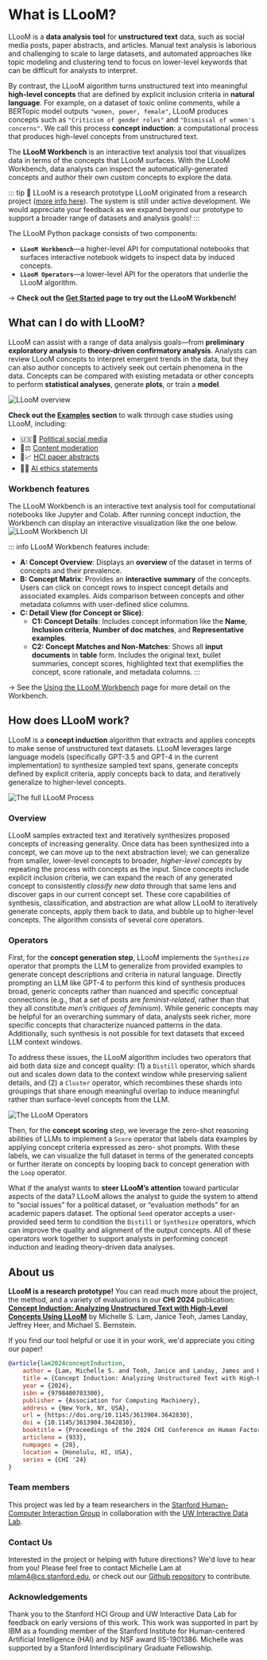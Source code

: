 <script setup>
import { VPTeamMembers } from 'vitepress/theme'

const web_icon = {
     svg: '<svg class="MuiSvgIcon-root MuiSvgIcon-fontSizeMedium css-dhaba5" focusable="false" aria-hidden="true" viewBox="0 0 24 24" data-testid="PublicIcon"><path d="M12 2C6.48 2 2 6.48 2 12s4.48 10 10 10 10-4.48 10-10S17.52 2 12 2m-1 17.93c-3.95-.49-7-3.85-7-7.93 0-.62.08-1.21.21-1.79L9 15v1c0 1.1.9 2 2 2zm6.9-2.54c-.26-.81-1-1.39-1.9-1.39h-1v-3c0-.55-.45-1-1-1H8v-2h2c.55 0 1-.45 1-1V7h2c1.1 0 2-.9 2-2v-.41c2.93 1.19 5 4.06 5 7.41 0 2.08-.8 3.97-2.1 5.39"></path></svg>'
};

const members = [
  {
    avatar: '/lloom/media/team/lam.jpg',
    name: 'Michelle S. Lam',
    title: 'PhD Candidate, Stanford',
    links: [
      { icon: web_icon, link: 'http://michelle123lam.github.io' },
      { icon: 'twitter', link: 'https://twitter.com/michelle123lam' },
      { icon: 'github', link: 'https://github.com/michelle123lam' },
    ]
  },
  {
    avatar: '/lloom/media/team/teoh.jpeg',
    name: 'Janice Teoh',
    title: 'Research Assistant, Stanford',
  },
  {
    avatar: '/lloom/media/team/landay.jpeg',
    name: 'James Landay',
    title: 'Professor, Stanford',
    links: [
      { icon: web_icon, link: 'https://www.landay.org/' },
      { icon: 'twitter', link: 'https://twitter.com/landay' },
    ]
  },
  {
    avatar: '/lloom/media/team/heer.jpeg',
    name: 'Jeffrey Heer',
    title: 'Professor, UW',
    links: [
      { icon: web_icon, link: 'https://homes.cs.washington.edu/~jheer/' },
      { icon: 'twitter', link: 'https://twitter.com/jeffrey_heer' },
    ]
  },
  {
    avatar: '/lloom/media/team/bernstein.jpeg',
    name: 'Michael S. Bernstein',
    title: 'Associate Professor, Stanford',
    links: [
      { icon: web_icon, link: 'https://hci.stanford.edu/msb/' },
      { icon: 'twitter', link: 'https://twitter.com/msbernst' },
    ]
  },
];
</script>

# What is LLooM?

LLooM is a **data analysis tool** for **unstructured text** data, such as social media posts, paper abstracts, and articles. Manual text analysis is laborious and challenging to scale to large datasets, and automated approaches like topic modeling and clustering tend to focus on lower-level keywords that can be difficult for analysts to interpret.

By contrast, the LLooM algorithm turns unstructured text into meaningful **high-level concepts** that are defined by explicit inclusion criteria in **natural language**. For example, on a dataset of toxic online comments, while a BERTopic model outputs `"women, power, female"`, LLooM produces concepts such as `"Criticism of gender roles"` and `"Dismissal of women's concerns"`. We call this process **concept induction**: a computational process that produces high-level concepts from unstructured text.

The **LLooM Workbench** is an interactive text analysis tool that visualizes data in terms of the concepts that LLooM surfaces. With the LLooM Workbench, data analysts can inspect the automatically-generated concepts and author their own custom concepts to explore the data.

::: tip 🚧 LLooM is a research prototype
LLooM originated from a research project ([more info here](./#about-us)). The system is still under active development. We would appreciate your feedback as we expand beyond our prototype to support a broader range of datasets and analysis goals!
:::

The LLooM Python package consists of two components:
- **`LLooM Workbench`**—a higher-level API for computational notebooks that surfaces interactive notebook widgets to inspect data by induced concepts.
- **`LLooM Operators`**—a lower-level API for the operators that underlie the LLooM algorithm.

→ **Check out the [Get Started](./get-started) page to try out the LLooM Workbench!**

## What can I do with LLooM?
LLooM can assist with a range of data analysis goals—from **preliminary exploratory analysis** to **theory-driven confirmatory analysis**. Analysts can review LLooM concepts to interpret emergent trends in the data, but they can also author concepts to actively seek out certain phenomena in the data. Concepts can be compared with existing metadata or other concepts to perform **statistical analyses**, generate **plots**, or train a **model**.

![LLooM overview](/media/pull_figure.svg)

**Check out the [Examples](/examples/pol-soc-media) section** to walk through case studies using LLooM, including:
- 🇺🇸📱 [Political social media](/examples/pol-soc-media)
- 💬⚖️ [Content moderation](/examples/content-mod)
- 📄📈 [HCI paper abstracts](/examples/paper-abstracts)
- 📝🤖 [AI ethics statements](/examples/ai-impact-statements)

### Workbench features
The LLooM Workbench is an interactive text analysis tool for computational notebooks like Jupyter and Colab. After running concept induction, the Workbench can display an interactive visualization like the one below.
![LLooM Workbench UI](/media/lloom_workbench_ui.svg)

::: info LLooM Workbench features include:
- **A: Concept Overview**: Displays an **overview** of the dataset in terms of concepts and their prevalence.
- **B: Concept Matrix**: Provides an **interactive summary** of the concepts. Users can click on concept rows to inspect concept details and associated examples. Aids comparison between concepts and other metadata columns with user-defined slice columns.
- **C: Detail View (for Concept or Slice)**:
  - **C1: Concept Details**: Includes concept information like the **Name**, **Inclusion criteria**, **Number of doc matches**, and **Representative examples**.
  - **C2: Concept Matches and Non-Matches**: Shows all **input documents** in **table** form. Includes the original text, bullet summaries, concept scores, highlighted text that exemplifies the concept, score rationale, and metadata columns.
:::

→ See the [Using the LLooM Workbench](./vis-guide.md) page for more detail on the Workbench.

## How does LLooM work?
LLooM is a **concept induction** algorithm that extracts and applies concepts to make sense of unstructured text datasets. LLooM leverages large language models (specifically GPT-3.5 and GPT-4 in the current implementation) to synthesize sampled text spans, generate concepts defined by explicit criteria, apply concepts back to data, and iteratively generalize to higher-level concepts.

![The full LLooM Process](/media/lloom_process_full.svg)

### Overview
LLooM samples extracted text and iteratively synthesizes proposed concepts of increasing generality. Once data has been synthesized into a concept, we can move up to the next abstraction level; we can generalize from smaller, lower-level concepts to broader, _higher-level concepts_ by repeating the process with concepts as the input. Since concepts include explicit inclusion criteria, we can expand the reach of any generated concept to consistently _classify new data_ through that same lens and discover gaps in our current concept set. These core capabilities of synthesis, classification, and abstraction are what allow LLooM to iteratively generate concepts, apply them back to data, and bubble up to higher-level concepts. The algorithm consists of several core operators.

### Operators
First, for the **concept generation step**, LLooM implements the `Synthesize` operator that prompts the LLM to generalize from provided examples to generate concept descriptions and criteria in natural language. Directly prompting an LLM like GPT-4 to perform this kind of synthesis produces broad, generic concepts rather than nuanced and specific conceptual connections (e.g., that a set of posts are _feminist-related_, rather than that they all constitute _men’s critiques of feminism_). While generic concepts may be helpful for an overarching summary of data, analysts seek richer, more specific concepts that characterize nuanced patterns in the data. Additionally, such synthesis is not possible for text datasets that exceed LLM context windows.

To address these issues, the LLooM algorithm includes two operators that aid both data size and concept quality: (1) a `Distill` operator, which shards out and scales down data to the context window while preserving salient details, and (2) a `Cluster` operator, which recombines these shards into groupings that share enough meaningful overlap to induce meaningful rather than surface-level concepts from the LLM.

![The LLooM Operators](/media/lloom_arch.svg)

Then, for the **concept scoring** step, we leverage the zero-shot reasoning abilities of LLMs to implement a `Score` operator that labels data examples by applying concept criteria expressed as zero- shot prompts. With these labels, we can visualize the full dataset in terms of the generated concepts or further iterate on concepts by looping back to concept generation with the `Loop` operator.

What if the analyst wants to **steer LLooM’s attention** toward particular aspects of the data? LLooM allows the analyst to guide the system to attend to “social issues” for a political dataset,
or “evaluation methods” for an academic papers dataset. The optional `Seed` operator accepts a user-provided seed term to condition the `Distill` or `Synthesize` operators, which can improve the quality and alignment of the output concepts. All of these operators work together to support analysts in performing concept induction and leading theory-driven data analyses.

## About us
**LLooM is a research prototype!** You can read much more about the project, the method, and a variety of evaluations in our **CHI 2024** publication: [**Concept Induction: Analyzing Unstructured Text with High-Level Concepts Using LLooM**]() by Michelle S. Lam, Janice Teoh, James Landay, Jeffrey Heer, and Michael S. Bernstein.

If you find our tool helpful or use it in your work, we'd appreciate you citing our paper!
```bibtex
@article{lam2024conceptInduction,
    author = {Lam, Michelle S. and Teoh, Janice and Landay, James and Heer, Jeffrey and Bernstein, Michael S.},
    title = {Concept Induction: Analyzing Unstructured Text with High-Level Concepts Using LLooM},
    year = {2024},
    isbn = {9798400703300},
    publisher = {Association for Computing Machinery},
    address = {New York, NY, USA},
    url = {https://doi.org/10.1145/3613904.3642830},
    doi = {10.1145/3613904.3642830},
    booktitle = {Proceedings of the 2024 CHI Conference on Human Factors in Computing Systems},
    articleno = {933},
    numpages = {28},
    location = {Honolulu, HI, USA},
    series = {CHI '24}
}
```

### Team members
This project was led by a team researchers in the <a href='https://hci.stanford.edu/'>Stanford Human-Computer Interaction Group</a> in collaboration with the <a href='https://idl.cs.washington.edu/'>UW Interactive Data Lab</a>.
<VPTeamMembers size="medium" :members="members" />

### Contact Us
Interested in the project or helping with future directions? We'd love to hear from you! Please feel free to contact Michelle Lam at mlam4@cs.stanford.edu, or check out our [Github repository](https://github.com/michelle123lam/lloom) to contribute.

### Acknowledgements
Thank you to the Stanford HCI Group and UW Interactive Data Lab for feedback on early versions of this work. This work was supported in part by IBM as a founding member of the Stanford Institute for Human-centered Artificial Intelligence (HAI) and by NSF award IIS-1901386. Michelle was supported by a Stanford Interdisciplinary Graduate Fellowship.
